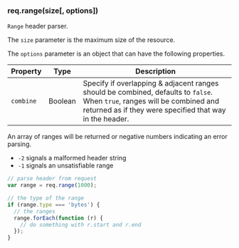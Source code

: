 <h3 id='req.range'>req.range(size[, options])</h3>

`Range` header parser.

The `size` parameter is the maximum size of the resource.

The `options` parameter is an object that can have the following properties.

| Property | Type | Description |
| --- | --- | --- |
| `combine` | Boolean | Specify if overlapping & adjacent ranges should be combined, defaults to `false`. When `true`, ranges will be combined and returned as if they were specified that way in the header. |

An array of ranges will be returned or negative numbers indicating an error parsing.

- `-2` signals a malformed header string
- `-1` signals an unsatisfiable range

```js
// parse header from request
var range = req.range(1000);

// the type of the range
if (range.type === 'bytes') {
  // the ranges
  range.forEach(function (r) {
    // do something with r.start and r.end
  });
}
```
